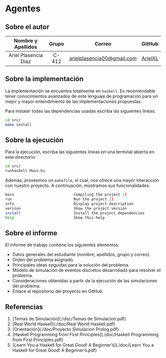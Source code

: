 # Agentes

## Sobre el autor

| **Nombre y Apellidos** | **Grupo** |                      **Correo**                       |              **GitHub**               |
| :--------------------: | :---: | :---------------------------------------------------: | :-----------------------------------: |
|  Ariel Plasencia Díaz  | C-412 | arielplasencia00@gmail.com | [ArielXL](https://github.com/ArielXL) |

## Sobre la implementación

La implementación se encuentra totalmente en `haskell`. Es recomendable tener conocimientos avanzados de este lenguaje de programación para un mejor y mayor entendimiento de las implementaciones propuestas.

Para instalar todas las dependencias usadas escriba las siguientes líneas:

```bash
cd src/
make install
```

## Sobre la ejecución

Para la ejecución, escriba las siguientes líneas en una terminal abierta en este directorio:

```bash
cd src/
runhaskell Main.hs
```

Además, proveemos un `makefile`, el cual, nos ofrece una mayor interacción con nuestro proyecto. A continuación, mostramos sus funcionalidades.

```bash
main                           Compiling the project :)
run                            Run the project ;)
info                           Display project description
version                        Show the project version
install                        Install the project dependencies
help                           Show this help
```

## Sobre el informe

El informe de trabajo contiene los siguientes elementos:

* Datos generales del estudiante (nombre, apellidos, grupo y correo).
* Orden del problema asignado.
* Principales ideas seguidas para la solución del problema.
* Modelo de simulación de eventos discretos desarrollado para resolver el problema.
* Consideraciones obtenidas a partir de la ejecución de las simulaciones del problema.
* Enlace al repositorio del proyecto en GitHub.

## Referencias

1. [Temas de Simulación](./doc/Temas de Simulacion.pdf)
2. [Real World Haskell](./doc/Real World Haskell.pdf)
3. [Orientación](./doc/Proyecto Simulacion Prolog.pdf)
4. [Haskell Programming from First Principles](./doc/Haskell Programming from First Principles.pdf)
5. [Learn You a Haskell for Great Good! A Beginner’s](./doc/Learn You a Haskell for Great Good! A Beginner’s.pdf)
